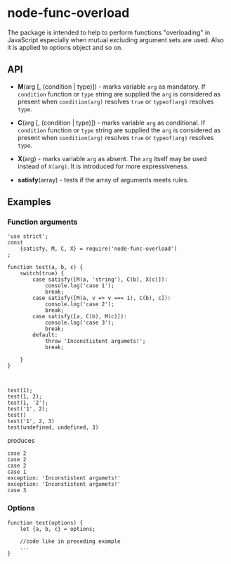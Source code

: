 # node-func-overload
The package is intended to help to perform functions "overloading" in JavaScript especially when mutual excluding argument sets are used. Also it is applied to options object and so on.

## API
+ **M**(arg [, (condition | type)]) - marks variable `arg` as mandatory. If `condition` function or `type` string are supplied the `arg` is considered as present when `condition(arg)` resolves `true` or `typeof(arg)` resolves `type`.

+ **C**(arg [, (condition | type)]) - marks variable `arg` as conditional. If `condition` function or `type` string are supplied the `arg` is considered as present when `condition(arg)` resolves `true` or `typeof(arg)` resolves `type`.


+ **X**(arg) - marks variable `arg` as absent. The `arg` itself may be used instead of `X(arg)`. It is introduced for more expressiveness.

+ **satisfy**(array) - tests if the array of arguments meets rules.


## Examples

### Function arguments

    'use strict';
    const
        {satisfy, M, C, X} = require('node-func-overload')
    ;
    
    function test(a, b, c) {
        switch(true) {
            case satisfy([M(a, 'string'), C(b), X(c)]):
                console.log('case 1');
                break;
            case satisfy([M(a, v => v === 1), C(b), c]):
                console.log('case 2');
                break;
            case satisfy([a, C(b), M(c)]):
                console.log('case 3');
                break;
            default:
                throw 'Inconstistent argumets!';
                break;

        }
    }



    test(1);
    test(1, 2);
    test(1, '2');
    test('1', 2);
    test()
    test('1', 2, 3)
    test(undefined, undefined, 3)
    
produces

    case 2
    case 2
    case 2
    case 1
    exception: 'Inconstistent argumets!'
    exception: 'Inconstistent argumets!'
    case 3
    
### Options
    function test(options) {
        let {a, b, c} = options;
        
        //code like in preceding example
        ...
    }
